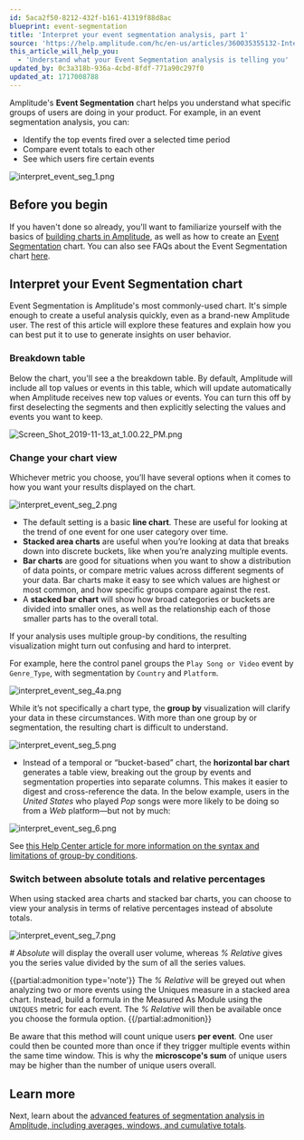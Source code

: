 ```yaml
---
id: 5aca2f50-8212-432f-b161-41319f88d8ac
blueprint: event-segmentation
title: 'Interpret your event segmentation analysis, part 1'
source: 'https://help.amplitude.com/hc/en-us/articles/360035355132-Interpret-your-event-segmentation-analysis-part-1'
this_article_will_help_you:
  - 'Understand what your Event Segmentation analysis is telling you'
updated_by: 0c3a318b-936a-4cbd-8fdf-771a90c297f0
updated_at: 1717008788
---
```

Amplitude's **Event Segmentation** chart helps you understand what specific groups of users are doing in your product. For example, in an event segmentation analysis, you can:

* Identify the top events fired over a selected time period
* Compare event totals to each other
* See which users fire certain events

![interpret_event_seg_1.png](/output/img/event-segmentation/interpret-event-seg-1-png.png)

## Before you begin

If you haven't done so already, you'll want to familiarize yourself with the basics of [building charts in Amplitude](/analytics/charts/build-charts-add-events), as well as how to create an [Event Segmentation](/analytics/charts/event-segmentation/event-segmentation-build) chart. You can also see FAQs about the Event Segmentation chart [here](https://help.amplitude.com/hc/en-us/articles/360052734691). 

## Interpret your Event Segmentation chart

Event Segmentation is Amplitude's most commonly-used chart. It's simple enough to create a useful analysis quickly, even as a brand-new Amplitude user. The rest of this article will explore these features and explain how you can best put it to use to generate insights on user behavior.

### Breakdown table

Below the chart, you'll see a the breakdown table. By default, Amplitude will include all top values or events in this table, which will update automatically when Amplitude receives new top values or events. You can turn this off by first deselecting the segments and then explicitly selecting the values and events you want to keep.

![Screen_Shot_2019-11-13_at_1.00.22_PM.png](/output/img/event-segmentation/screen-shot-2019-11-13-at-1-00-22-pm-png.png)

### Change your chart view

Whichever metric you choose, you’ll have several options when it comes to how you want your results displayed on the chart. 

![interpret_event_seg_2.png](/output/img/event-segmentation/interpret-event-seg-2-png.png)

* The default setting is a basic **line chart**. These are useful for looking at the trend of one event for one user category over time.
* **Stacked area charts** are useful when you’re looking at data that breaks down into discrete buckets, like when you’re analyzing multiple events.
* **Bar charts** are good for situations when you want to show a distribution of data points, or compare metric values across different segments of your data. Bar charts make it easy to see which values are highest or most common, and how specific groups compare against the rest.
* A **stacked bar chart** will show how broad categories or buckets are divided into smaller ones, as well as the relationship each of those smaller parts has to the overall total.

If your analysis uses multiple group-by conditions, the resulting visualization might turn out confusing and hard to interpret. 

For example, here the control panel groups the `Play Song or Video` event by `Genre_Type`, with segmentation by `Country` and `Platform`.

![interpret_event_seg_4a.png](/output/img/event-segmentation/interpret-event-seg-4a-png.png)

While it’s not specifically a chart type, the **group by** visualization will clarify your data in these circumstances. With more than one group by or segmentation, the resulting chart is difficult to understand.

![interpret_event_seg_5.png](/output/img/event-segmentation/interpret-event-seg-5-png.png)

* Instead of a temporal or “bucket-based” chart, the **horizontal bar chart** generates a table view, breaking out the group by events and segmentation properties into separate columns. This makes it easier to digest and cross-reference the data. In the below example, users in the *United States* who played *Pop* songs were more likely to be doing so from a *Web* platform—but not by much:

![interpret_event_seg_6.png](/output/img/event-segmentation/interpret-event-seg-6-png.png)

See [this Help Center article for more information on the syntax and limitations of group-by conditions](/analytics/charts/group-by). 

### Switch between absolute totals and relative percentages

When using stacked area charts and stacked bar charts, you can choose to view your analysis in terms of relative percentages instead of absolute totals.

![interpret_event_seg_7.png](/output/img/event-segmentation/interpret-event-seg-7-png.png)

*# Absolute* will display the overall user volume, whereas *% Relative* gives you the series value divided by the sum of all the series values.

{{partial:admonition type='note'}}
 The *% Relative* will be greyed out when analyzing two or more events using the Uniques measure in a stacked area chart. Instead, build a formula in the Measured As Module using the `UNIQUES` metric for each event. The *% Relative* will then be available once you choose the formula option.
{{/partial:admonition}}

Be aware that this method will count unique users **per event**. One user could then be counted more than once if they trigger multiple events within the same time window. This is why the **microscope's sum** of unique users may be higher than the number of unique users overall. 

## Learn more

Next, learn about the [advanced features of segmentation analysis in Amplitude, including averages, windows, and cumulative totals](/analytics/charts/event-segmentation/event-segmentation-interpret-2).